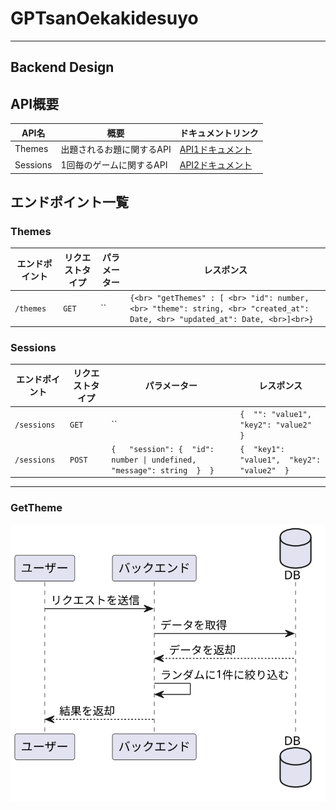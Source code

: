 # GPTsanOekakidesuyo


---
## Backend Design

## API概要

| API名 | 概要 | ドキュメントリンク |
|-------|------|------------------|
| Themes | 出題されるお題に関するAPI | [API1ドキュメント](リンク) |
| Sessions | 1回毎のゲームに関するAPI | [API2ドキュメント](リンク) |

## エンドポイント一覧

### Themes

| エンドポイント | リクエストタイプ | パラメーター | レスポンス |
|--------------|--------------|-----------|---------|
| `/themes` | `GET` | `` | `{<br> "getThemes" : [ <br> "id": number,<br> "theme": string, <br> "created_at": Date, <br> "updated_at": Date, <br>]<br>}` |

### Sessions

| エンドポイント | リクエストタイプ | パラメーター | レスポンス |
|--------------|--------------|-----------|---------|
| `/sessions` | `GET` | `` | `{  "": "value1",   "key2": "value2"  }` |
| `/sessions` | `POST` | `{   "session": {  "id": number \| undefined,   "message": string  }  }` | `{  "key1": "value1",  "key2": "value2"  }` |

---
### GetTheme

![GetTheme シーケンス図](./docs/GetTheme.svg)
